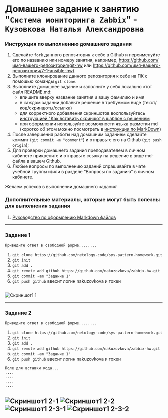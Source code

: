 # Домашнее задание к занятию "`Система мониторинга Zabbix`" - `Кузовкова Наталья Александровна`


### Инструкция по выполнению домашнего задания

   1. Сделайте `fork` данного репозитория к себе в Github и переименуйте его по названию или номеру занятия, например, https://github.com/имя-вашего-репозитория/git-hw или  https://github.com/имя-вашего-репозитория/7-1-ansible-hw).
   2. Выполните клонирование данного репозитория к себе на ПК с помощью команды `git clone`.
   3. Выполните домашнее задание и заполните у себя локально этот файл README.md:
      - впишите вверху название занятия и вашу фамилию и имя
      - в каждом задании добавьте решение в требуемом виде (текст/код/скриншоты/ссылка)
      - для корректного добавления скриншотов воспользуйтесь [инструкцией "Как вставить скриншот в шаблон с решением](https://github.com/netology-code/sys-pattern-homework/blob/main/screen-instruction.md)
      - при оформлении используйте возможности языка разметки md (коротко об этом можно посмотреть в [инструкции  по MarkDown](https://github.com/netology-code/sys-pattern-homework/blob/main/md-instruction.md))
   4. После завершения работы над домашним заданием сделайте коммит (`git commit -m "comment"`) и отправьте его на Github (`git push origin`);
   5. Для проверки домашнего задания преподавателем в личном кабинете прикрепите и отправьте ссылку на решение в виде md-файла в вашем Github.
   6. Любые вопросы по выполнению заданий спрашивайте в чате учебной группы и/или в разделе “Вопросы по заданию” в личном кабинете.
   
Желаем успехов в выполнении домашнего задания!
   
### Дополнительные материалы, которые могут быть полезны для выполнения задания

1. [Руководство по оформлению Markdown файлов](https://gist.github.com/Jekins/2bf2d0638163f1294637#Code)

---

### Задание 1

`Приведите ответ в свободной форме........`

1. `git clone https://github.com/netology-code/sys-pattern-homework.git`
2. `git init`
3. `git add .`
4. `git remote add github https://github.com/nakuzovkova/zabbix-hw.git`
5. `git commit -am "Задание 1"`
6. `git push github` ввесит логин nakuzovkova и токен

```

```

![Скриншот1 1]("https://github.com/nakuzovkova/zabbix_hw/blob/master/img/1.png")


---

### Задание 2

`Приведите ответ в свободной форме........`

1. `git clone https://github.com/netology-code/sys-pattern-homework.git`
2. `git init`
3. `git add .`
4. `git remote add github https://github.com/nakuzovkova/zabbix-hw.git`
5. `git commit -am "Задание 1"`
6. `git push github` ввесит логин nakuzovkova и токен

```
Поле для вставки кода...
....
....
....
....
```

![Скриншот1 2-1]("https://github.com/nakuzovkova/zabbix_hw/blob/master/img/2-1.png")
![Скриншот1 2-2]("https://github.com/nakuzovkova/zabbix_hw/blob/master/img/2-2.png")
![Скриншот1 2-3-1]("https://github.com/nakuzovkova/zabbix_hw/blob/master/img/2-3-1.png")
![Скриншот1 2-3-2]("https://github.com/nakuzovkova/zabbix_hw/blob/master/img/2-3-2.png")
---

